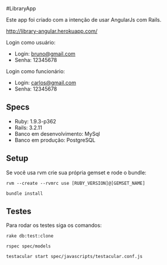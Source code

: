 #LibraryApp

Este app foi criado com a intenção de usar AngularJs com Rails.

http://library-angular.herokuapp.com/

Login como usuário:

* Login: bruno@gmail.com
* Senha: 12345678

Login como funcionário:

* Login: carlos@gmail.com
* Senha: 12345678

## Specs

* Ruby: 1.9.3-p362
* Rails: 3.2.11
* Banco em desenvolvimento: MySql
* Banco em produção: PostgreSQL

## Setup

Se você usa rvm crie sua própria gemset e rode o bundle:

`rvm --create --rvmrc use [RUBY_VERSION]@[GEMSET_NAME]`

`bundle install`

## Testes

Para rodar os testes siga os comandos:

`rake db:test:clone`

`rspec spec/models`

`testacular start spec/javascripts/testacular.conf.js`
